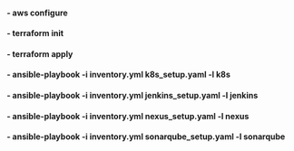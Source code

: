#### - aws configure
#### - terraform init
#### - terraform apply
#### - ansible-playbook -i inventory.yml k8s_setup.yaml -l k8s

####  - ansible-playbook -i inventory.yml jenkins_setup.yaml -l jenkins

####  -  ansible-playbook -i inventory.yml nexus_setup.yaml -l nexus

####  -  ansible-playbook -i inventory.yml sonarqube_setup.yaml -l sonarqube


